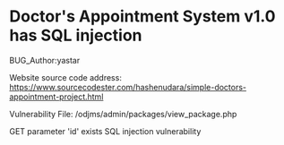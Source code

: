 # Doctor's Appointment System v1.0 has SQL injection

BUG_Author:yastar

Website source code address: https://www.sourcecodester.com/hashenudara/simple-doctors-appointment-project.html

Vulnerability File: /odjms/admin/packages/view_package.php

GET parameter 'id' exists SQL injection vulnerability
